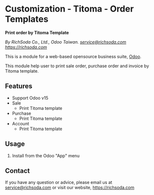 Customization - Titoma - Order Templates
========================================
**Print order by Titoma Template**

*By RichSoda Co., Ltd., Odoo Taiwan. <service@richsoda.com> https://richsoda.com*

This is a module for a web-based opensource business suite, [Odoo](http://odoo.com/).

This module help user to print sale order, purchase order and invoice by Titoma template.

Features
--------
* Support Odoo v15
* Sale
    - Print Titoma template
* Purchase
    - Print Titoma template
* Account
    - Print Titoma template
    
Usage
-----
1. Install from the Odoo "App" menu

Contact
-------
If you have any question or advice, please email us at service@richsoda.com or visit our website, https://richsoda.com